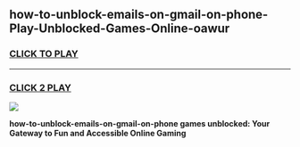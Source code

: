 
## how-to-unblock-emails-on-gmail-on-phone-Play-Unblocked-Games-Online-oawur
<h3>
<a href="https://premium76.site?title=how-to-unblock-emails-on-gmail-on-phone&ref=25A">CLICK TO PLAY</a></h3>
<hr>

<h3>
<a href="https://premium76.site?title=how-to-unblock-emails-on-gmail-on-phone&ref=25A">CLICK 2 PLAY</a>
  
</h3>

<a href="https://premium76.site?title=how-to-unblock-emails-on-gmail-on-phone&ref=25A"><img src="https://clearcache.store/games.png"></a>


**how-to-unblock-emails-on-gmail-on-phone games unblocked: Your Gateway to Fun and Accessible Online Gaming**
